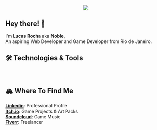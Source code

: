 
<p align="center">
  <img src="https://user-images.githubusercontent.com/78228526/136672537-14352cdc-2bcd-48aa-ba9a-5e37b1e1ddb8.png"/>
</p>

## Hey there! 👋

I'm <b>Lucas Rocha</b> aka <b>Noble</b>,<br>
An aspiring Web Developer and Game Developer from Rio de Janeiro.

## 🛠️ Technologies & Tools

<h4>
  <code><img src="https://user-images.githubusercontent.com/78228526/136673526-557590ab-e5e6-4770-aa9f-c2014466ae53.png" width=15/></code>
  <code><img src="https://user-images.githubusercontent.com/78228526/136673531-00f2765a-643d-49eb-a483-7c662d99b8ec.png" width=15/></code>
  <code><img src="https://user-images.githubusercontent.com/78228526/136673415-5212d5b5-f118-4cf7-863d-4a0606f6d1e5.png" width=15/></code>
  <code><img src="https://user-images.githubusercontent.com/78228526/136673428-ddb9b850-9c33-4b12-bddf-1b98a88eeec3.png" width=15/></code>
  <code><img src="https://user-images.githubusercontent.com/78228526/136673471-3f15a7d9-b8cf-4b7c-a174-36b4ce880702.png" width=15/></code>
  <code><img src="https://user-images.githubusercontent.com/78228526/136673488-71e0c65b-c4b8-42aa-9a6a-c0cbd9af6b9d.png" width=15/></code>
</h4>

## 🏔️ Where To Find Me

**[Linkedin](https://www.linkedin.com/in/lucrocha2/)**: Professional Profile<br>
**[Itch.io](https://nobelven.itch.io/)**: Game Projects & Art Packs<br>
**[Soundcloud](https://soundcloud.com/nobelven)**: Game Music<br>
**[Fiverr](https://www.fiverr.com/nobelven)**: Freelancer
